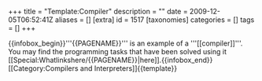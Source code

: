 +++
title = "Template:Compiler"
description = ""
date = 2009-12-05T06:52:41Z
aliases = []
[extra]
id = 1517
[taxonomies]
categories = []
tags = []
+++

{{infobox_begin}}'''{{PAGENAME}}''' is an example of a '''[[compiler]]'''. You may find the programming tasks that have been solved using it [[Special:Whatlinkshere/{{PAGENAME}}|here]].{{infobox_end}}<includeonly>[[Category:Compilers and Interpreters]]</includeonly><noinclude>{{template}}</noinclude>
